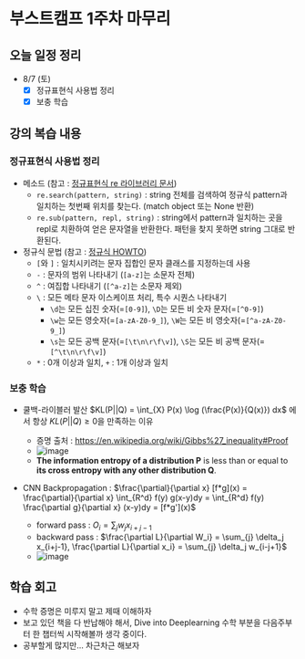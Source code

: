 # 부스트캠프 1주차 마무리

## 오늘 일정 정리

* 8/7 (토)
  - [x] 정규표현식 사용법 정리
  - [x] 보충 학습

## 강의 복습 내용

### 정규표현식 사용법 정리

* 메소드 (참고 : [정규표현식 re 라이브러리 문서](https://docs.python.org/ko/3/library/re.html#module-contents))
  * `re.search(pattern, string)` : string 전체를 검색하여 정규식 pattern과 일치하는 첫번째 위치를 찾는다. (match object 또는 None 반환)
  * `re.sub(pattern, repl, string)` : string에서 pattern과 일치하는 곳을 repl로 치환하여 얻은 문자열을 반환한다. 패턴을 찾지 못하면 string 그대로 반환된다.
* 정규식 문법 (참고 : [정규식 HOWTO](https://docs.python.org/ko/3/howto/regex.html#regex-howto))
  * `[`와 `]` : 일치시키려는 문자 집합인 문자 클래스를 지정하는데 사용
  * `-` : 문자의 범위 나타내기 (`[a-z]`는 소문자 전체)
  * `^` : 여집합 나타내기 (`[^a-z]`는 소문자 제외)
  * `\` : 모든 메타 문자 이스케이프 처리, 특수 시퀀스 나타내기
    * `\d`는 모든 십진 숫자(=`[0-9]`), `\D`는 모든 비 숫자 문자(=`[^0-9]`)
    * `\w`는 모든 영숫자(=`[a-zA-Z0-9_]`), `\W`는 모든 비 영숫자(=`[^a-zA-Z0-9_]`)
    * `\s`는 모든 공백 문자(=`[\t\n\r\f\v]`), `\S`는 모든 비 공백 문자(=`[^\t\n\r\f\v]`)
  * `*` : 0개 이상과 일치, `+` : 1개 이상과 일치

### 보충 학습

* 쿨백-라이블러 발산 $KL(P||Q) = \int_{X} P(x) \log (\frac{P(x)}{Q(x)}) dx$ 에서 항상 $KL(P||Q) \geq 0$​​​​ 을 만족하는 이유
  * 증명 출처 : https://en.wikipedia.org/wiki/Gibbs%27_inequality#Proof
  * ![image](https://user-images.githubusercontent.com/35680202/128598212-aae71591-9b5d-4d31-9435-27cf4a8d0756.png)
  * **The information entropy of a distribution P** is less than or equal to **its cross entropy with any other distribution Q**.
  
* CNN Backpropagation : $\frac{\partial}{\partial x} [f*g](x) = \frac{\partial}{\partial x} \int_{R^d} f(y) g(x-y)dy = \int_{R^d} f(y) \frac{\partial g}{\partial x} (x-y)dy = [f*g'](x)$
  * forward pass : $O_i = \sum_{j} w_j x_{i+j-1}$
  * backward pass : $\frac{\partial L}{\partial W_i} = \sum_{j} \delta_j x_{i+j-1}, \frac{\partial L}{\partial x_i} = \sum_{j} \delta_j w_{i-j+1}$​​
  * ![image](https://user-images.githubusercontent.com/35680202/128604387-2be5b830-65d3-4c86-bb14-07a2ff97477c.png)

## 학습 회고

* 수학 증명은 미루지 말고 제때 이해하자
* 보고 있던 책을 다 반납해야 해서, Dive into Deeplearning 수학 부분을 다음주부터 한 챕터씩 시작해볼까 생각 중이다.
* 공부할게 많지만... 차근차근 해보자
